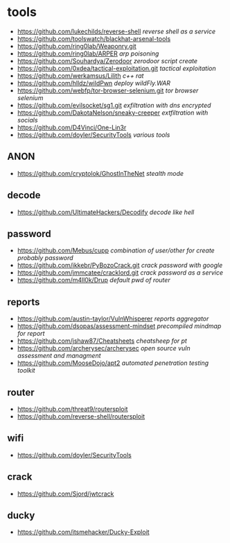 # tools

* https://github.com/lukechilds/reverse-shell _reverse shell as a service_
* https://github.com/toolswatch/blackhat-arsenal-tools
* https://github.com/ring0lab/Weaponry.git
* https://github.com/ring0lab/ARPER _arp poisoning_
* https://github.com/Souhardya/Zerodoor _zerodoor script create_
* https://github.com/0xdea/tactical-exploitation.git _tactical exploitation_
* https://github.com/werkamsus/Lilith _c++ rat_
* https://github.com/hlldz/wildPwn _deploy wildFly.WAR_
* https://github.com/webfp/tor-browser-selenium.git _tor browser selenium_
* https://github.com/evilsocket/sg1.git _exfiltration with dns encrypted_
* https://github.com/DakotaNelson/sneaky-creeper _extfiltration with socials_
* https://github.com/D4Vinci/One-Lin3r
* https://github.com/doyler/SecurityTools _various tools_

## ANON
* https://github.com/cryptolok/GhostInTheNet _stealth mode_

## decode
* https://github.com/UltimateHackers/Decodify _decode like hell_

## password
* https://github.com/Mebus/cupp _combination of user/other for create probably password_
* https://github.com/ikkebr/PyBozoCrack.git _crack password with google_
* https://github.com/jmmcatee/cracklord.git _crack password as a service_
* https://github.com/m4ll0k/Drup _default pwd of router_

## reports
* https://github.com/austin-taylor/VulnWhisperer _reports aggregator_
* https://github.com/dsopas/assessment-mindset _precompiled mindmap for report_
* https://github.com/jshaw87/Cheatsheets _cheatsheep for pt_
* https://github.com/archerysec/archerysec _open source vuln assessment and managment_
* https://github.com/MooseDojo/apt2 _automated penetration testing toolkit_

## router
* https://github.com/threat9/routersploit
* https://github.com/reverse-shell/routersploit

## wifi ##
* https://github.com/doyler/SecurityTools

## crack ##
* https://github.com/Sjord/jwtcrack

## ducky ##
* https://github.com/itsmehacker/Ducky-Exploit
